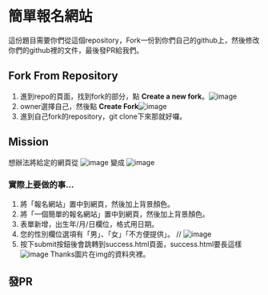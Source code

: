 # 簡單報名網站
這份題目需要你們從這個repository，Fork一份到你們自己的github上，然後修改你們的github裡的文件，最後發PR給我們。
## Fork From Repository
1. 進到repo的頁面，找到fork的部分，點 **Create a new fork**。![image](https://i.imgur.com/oiiHz4F.png)
2. owner選擇自己，然後點 **Create Fork**![image](https://i.imgur.com/nZGBfRO.png)
3. 進到自己fork的repository，git clone下來那就好囉。


## Mission
想辦法將給定的網頁從
![image](https://i.imgur.com/aZ8BHeN.png)
變成
![image](https://i.imgur.com/obGqUAy.png)
### 實際上要做的事...
1. 將「報名網站」置中到網頁，然後加上背景顏色。
2. 將「一個簡單的報名網站」置中到網頁，然後加上背景顏色。
3. 表單新增，出生年/月/日欄位，格式用日期。
4. 您的性別欄位選項有「男」、「女」「不方便提供」。 //
![image](https://i.imgur.com/ZZlrB72.png)
5. 按下submit按鈕後會跳轉到success.html頁面，success.html要長這樣
![image](https://i.imgur.com/VmTBo7t.png)
Thanks圖片在img的資料夾裡。

## 發PR
